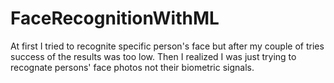 # FaceRecognitionWithML
At first I tried to recognite specific person's face but after my couple of tries
success of the results was too low. Then I realized I was just trying to recognate persons' face photos
not their biometric signals. 
